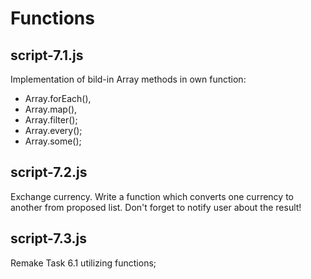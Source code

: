 # Functions
script-7.1.js
--------------
Implementation of bild-in Array methods in own function:
- Array.forEach(),
- Array.map(),
- Array.filter();
- Array.every();
- Array.some();

script-7.2.js
-------------
Exchange currency. Write a function which converts one currency to another from proposed list.
Don't forget to notify user about the result!

script-7.3.js
-------------
Remake Task 6.1 utilizing functions;  